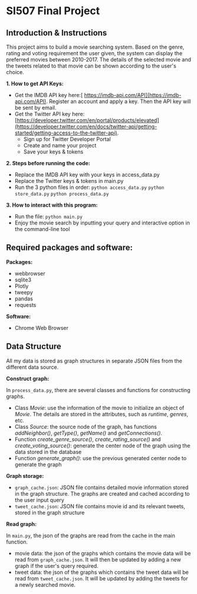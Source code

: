 # SI507 Final Project

## Introduction & Instructions

This project aims to build a movie searching system. Based on the genre, rating and	voting requirement the	 user	 given,	the	 system	 can	 display the preferred	movies between	 2010-2017. The	 details of	 the	 selected	movie and the tweets	related	to	that	movie can be shown according to the user's choice.

**1. How to get API Keys:**
- Get the IMDB API key here:[ https://imdb-api.com/API](https://imdb-api.com/API). Register an account and apply a key. Then the API key will be sent by email.
- Get the Twitter API key here: [https://developer.twitter.com/en/portal/products/elevated](https://developer.twitter.com/en/docs/twitter-api/getting-started/getting-access-to-the-twitter-api). 
    - Sign up for Twitter Developer Portal
    - Create and name your project
    - Save your keys & tokens

**2. Steps before running the code:**
- Replace the IMDB API key with your keys in access_data.py
- Replace the Twitter keys & tokens in main.py
- Run the 3 python files in order:
    `python access_data.py`
    `python store_data.py`
    `python process_data.py`


**3. How to interact with this program:**
- Run the file: `python main.py`
- Enjoy the movie search by inputting your query and interactive option in the command-line tool



## Required packages and software:
**Packages:**
- webbrowser
- sqlite3
- Plotly
- tweepy
- pandas
- requests

**Software:**
- Chrome Web Browser

## Data Structure
All my data is stored as graph structures in separate JSON files from the different data source.

**Construct graph:**

In `process_data.py`, there are several classes and functions for constructing graphs.

- Class _Movie_: use the information of the movie to initialize an object of _Movie_. The details are stored in the attributes, such as _runtime_, _genres_, etc.
- Class _Source_: the source node of the graph, has functions _addNeighbor()_, _getType()_, _getName()_ and _getConnections()_. 
- Function _create_genre_source()_, _create_rating_source()_ and _create_voting_source()_: generate the center node of the graph using the data stored in the database
- Function _generate_graph()_: use the previous generated center node to generate the graph

**Graph storage:**
- `graph_cache.json`: JSON file contains detailed movie information stored in the graph structure. The graphs are created and cached according to the user input query
- `tweet_cache.json`: JSON file contains movie id and its relevant tweets, stored in the graph structure

**Read graph:**

In `main.py`, the json of the graphs are read from the cache in the main function.

- movie data: the json of the graphs which contains the movie data will be read from `graph_cache.json`. It will then be updated by adding a new graph if the user's query required.
- tweet data: the json of the graphs which contains the tweet data will be read from `tweet_cache.json`. It will be updated by adding the tweets for a newly searched movie.
